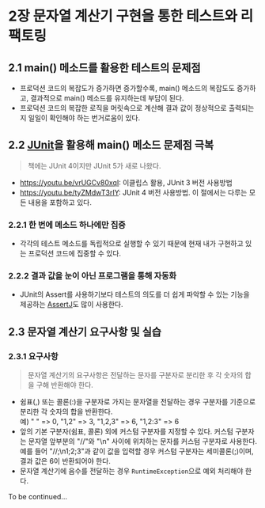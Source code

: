 # 2장 문자열 계산기 구현을 통한 테스트와 리팩토링

## 2.1 main() 메소드를 활용한 테스트의 문제점
- 프로덕션 코드의 복잡도가 증가하면 증가할수록, main() 메소드의 복잡도도 증가하고, 결과적으로 main() 메소드를 유지하는데 부담이 된다.
- 프로덕션 코드의 복잡한 로직을 머릿속으로 계산해 결과 값이 정상적으로 출력되는지 일일이 확인해야 하는 번거로움이 있다.

## 2.2 [JUnit](https://junit.org)을 활용해 main() 메소드 문제점 극복
> 책에는 JUnit 4이지만 JUnit 5가 새로 나왔다.
- https://youtu.be/vrUGCv80xqI: 이클립스 활용, JUnit 3 버전 사용방법
- https://youtu.be/tyZMdwT3rIY: JUnit 4 버전 사용방법. 이 절에서는 다루는 모든 내용을 포함하고 있다.

### 2.2.1 한 번에 메소드 하나에만 집중
- 각각의 테스트 메소드를 독립적으로 실행할 수 있기 때문에 현재 내가 구현하고 있는 프로덕션 코드에 집중할 수 있다.

### 2.2.2 결과 값을 눈이 아닌 프로그램을 통해 자동화
- JUnit의 Assert를 사용하기보다 테스트의 의도를 더 쉽게 파악할 수 있는 기능을 제공하는 [AssertJ](https://joel-costigliola.github.io/assertj/)도 많이 사용한다.

## 2.3 문자열 계산기 요구사항 및 실습

### 2.3.1 요구사항
> 문자열 계산기의 요구사항은 전달하는 문자를 구분자로 분리한 후 각 숫자의 합을 구해 반환해야 한다.
- 쉼표(,) 또는 콜론(:)을 구분자로 가지는 문자열을 전달하는 경우 구분자를 기준으로 분리한 각 숫자의 합을 반환한다.<br>예) " " => 0, "1,2" => 3, "1,2,3" => 6, "1,2:3" => 6
- 앞의 기본 구분자(쉼표, 콜론) 외에 커스텀 구분자를 지정할 수 있다. 커스텀 구분자는 문자열 앞부분의 "//"와 "\n" 사이에 위치하는 문자를 커스텀 구분자로 사용한다. 예를 들어 "//;\n1;2;3"과 같이 값을 입력할 경우 커스텀 구분자는 세미콜론(;)이며, 결과 값은 6이 반환되어야 한다.
- 문자열 계산기에 음수를 전달하는 경우 `RuntimeException`으로 예외 처리해야 한다.

To be continued...